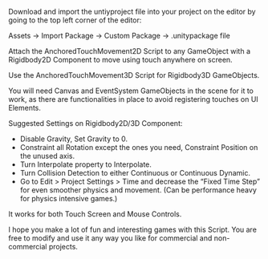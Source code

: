 Download and import the untiyproject file into your project on the editor by going to the top left corner of the editor:

Assets -> Import Package -> Custom Package -> .unitypackage file

Attach the AnchoredTouchMovement2D Script to any GameObject with a Rigidbody2D Component to move using touch anywhere on screen.

Use the AnchoredTouchMovement3D Script for Rigidbody3D GameObjects.

You will need Canvas and EventSystem GameObjects in the scene for it to work, as there are functionalities in place to avoid registering touches on UI Elements.

Suggested Settings on Rigidbody2D/3D Component:

- Disable Gravity, Set Gravity to 0.
- Constraint all Rotation except the ones you need, Constraint Position on the unused axis.
- Turn Interpolate property to Interpolate.
- Turn Collision Detection to either Continuous or Continuous Dynamic.
- Go to Edit > Project Settings > Time and decrease the “Fixed Time Step” for even smoother physics and movement. (Can be performance heavy for physics intensive games.)

It works for both Touch Screen and Mouse Controls.

I hope you make a lot of fun and interesting games with this Script. You are free to modify and use it any way you like for commercial and non-commercial projects.
